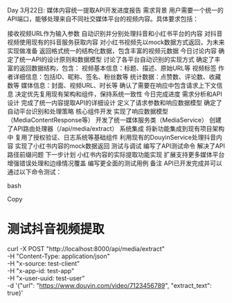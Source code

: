 Day 3月22日:
媒体内容统一提取API开发进度报告
需求背景
用户需要一个统一的API端口，能够处理来自不同社交媒体平台的视频内容。具体要求包括：

接收视频URL作为输入参数
自动识别并分别处理抖音和小红书平台的内容
对抖音视频使用现有的抖音服务获取内容
对小红书视频先以mock数据方式返回，为未来实现做准备
返回格式统一的结构化数据，包含丰富的视频元数据
今日讨论内容
确定了统一API的设计原则和数据模型
讨论了各平台自动识别的实现方式
确定了丰富的返回数据结构，包含：
视频基本信息：标题、描述、原始URL等
视频标签
作者详细信息：包括ID、昵称、签名、粉丝数等
统计数据：点赞数、评论数、收藏数等
媒体信息：封面、视频URL、时长等
确认了需要在响应中包含请求上下文信息
决定优先复用现有架构和组件，保持系统一致性
今日完成进度
需求分析和API设计
完成了统一内容提取API的详细设计
定义了请求参数和响应数据模型
确定了自动平台识别和处理策略
核心组件开发
实现了响应数据模型（MediaContentResponse等）
开发了统一媒体服务类（MediaService）
创建了API路由处理器（/api/media/extract）
系统集成
将新功能集成到现有项目架构中
复用了授权验证、日志系统等基础组件
利用现有的DouyinService处理抖音内容
实现了小红书内容的mock数据返回
测试与调试
编写了API测试命令
解决了API路径前缀问题
下一步计划
小红书内容的实际提取功能实现
扩展支持更多媒体平台
增强错误处理和边缘情况覆盖
编写更全面的测试用例
备注
API已开发完成并可以通过以下命令测试：

bash

Copy
# 测试抖音视频提取
curl -X POST "http://localhost:8000/api/media/extract" \
  -H "Content-Type: application/json" \
  -H "x-source: test-client" \
  -H "x-app-id: test-app" \
  -H "x-user-uuid: test-user" \
  -d '{"url": "https://www.douyin.com/video/7123456789", "extract_text": true}'





